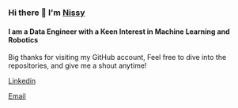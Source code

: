 ### Hi there 👋 I'm  [ Nissy ][website]

#### I am a Data Engineer with a Keen Interest in Machine Learning and Robotics

Big thanks for visiting my GitHub account, Feel free to dive into the repositories, and give me a shout anytime!

[Linkedin][linkedin]

[Email][email]

[website]: https://nissyabrahama.github.io/
[linkedin]: https://www.linkedin.com/in/nissy-abraham
[email]: mailto:anizy92@gmail.com




<br />



<!--
**NissyAbrahamA/NissyAbrahamA** is a ✨ _special_ ✨ repository because its `README.md` (this file) appears on your GitHub profile.

Here are some ideas to get you started:

- 🔭 I’m currently working on ...
- 🌱 I’m currently learning ...
- 👯 I’m looking to collaborate on ...
- 🤔 I’m looking for help with ...
- 💬 Ask me about ...
- 📫 How to reach me: ...
- 😄 Pronouns: ...
- ⚡ Fun fact: ...
-->

